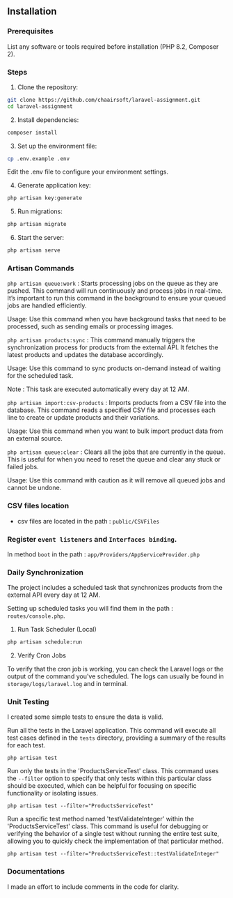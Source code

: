 ## Installation

### Prerequisites

List any software or tools required before installation (PHP 8.2, Composer 2).

### Steps

1. Clone the repository:

```bash
git clone https://github.com/chaairsoft/laravel-assignment.git
cd laravel-assignment
```

2. Install dependencies:

 ```bash
composer install
```

3. Set up the environment file:

 ```bash
cp .env.example .env
```

Edit the .env file to configure your environment settings.

4. Generate application key:

```bash
php artisan key:generate
```

5. Run migrations:

```bash
php artisan migrate
```

6. Start the server:

```bash
php artisan serve
```

### Artisan Commands

`php artisan queue:work` : Starts processing jobs on the queue as they are pushed. This command will run continuously
and process jobs in real-time. It’s important to run this command in the background to ensure your queued jobs are
handled efficiently.

Usage: Use this command when you have background tasks that need to be processed, such as sending emails or processing
images.

`php artisan products:sync` : This command manually triggers the synchronization process for products from the external
API. It fetches the latest products and updates the database accordingly.

Usage: Use this command to sync products on-demand instead of waiting for the scheduled task.

Note : This task are executed automatically every day at 12 AM.

`php artisan import:csv-products` : Imports products from a CSV file into the database. This command reads a specified
CSV file and processes each line to create or update products and their variations.

Usage: Use this command when you want to bulk import product data from an external source.

`php artisan queue:clear` : Clears all the jobs that are currently in the queue. This is useful for when you need to
reset the queue and clear any stuck or failed jobs.

Usage: Use this command with caution as it will remove all queued jobs and cannot be undone.

### CSV files location

- csv files are located in the path : `public/CSVFiles`

### Register `event listeners` and `Interfaces binding`.

In method `boot` in the path : `app/Providers/AppServiceProvider.php`


### Daily Synchronization

The project includes a scheduled task that synchronizes products from the external API every day at 12 AM.

Setting up scheduled tasks you will find them in the path : `routes/console.php`.

1. Run Task Scheduler (Local)

```bash
php artisan schedule:run
```

2. Verify Cron Jobs

To verify that the cron job is working, you can check the Laravel logs or the output of the command you've scheduled.
The logs can usually be found in `storage/logs/laravel.log` and in terminal.


### Unit Testing

I created some simple tests to ensure the data is valid.

Run all the tests in the Laravel application. This command will execute all test cases defined
in the `tests` directory, providing a summary of the results for each test.

```shell
php artisan test
```

Run only the tests in the 'ProductsServiceTest' class. 
This command uses the `--filter` option to specify that only tests within this particular class should be executed, which can be helpful
for focusing on specific functionality or isolating issues.

```shell
php artisan test --filter="ProductsServiceTest"
```

Run a specific test method named 'testValidateInteger' within the 'ProductsServiceTest' class.
This command is useful for debugging or verifying the behavior of a single test without running
the entire test suite, allowing you to quickly check the implementation of that particular method.
```shell
php artisan test --filter="ProductsServiceTest::testValidateInteger"
```

### Documentations

I made an effort to include comments in the code for clarity.
